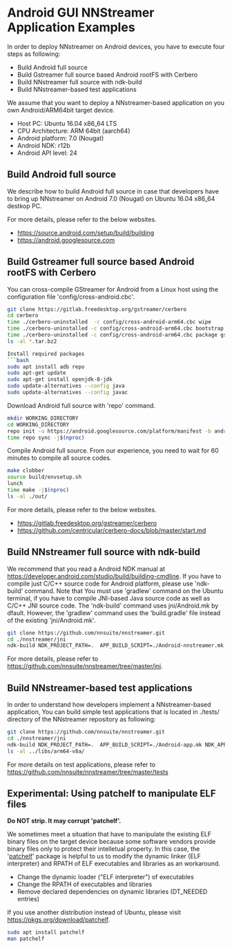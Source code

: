 # Android GUI NNStreamer Application Examples

In order to deploy NNstreamer on Android devices, you have to execute four steps as following:
 * Build Android full source
 * Build Gstreamer full source based Android rootFS with Cerbero
 * Build NNstreamer full source with ndk-build
 * Build NNstreamer-based test applications

We assume that you want to deploy a NNstreamer-based application on you own Android/ARM64bit target device.
 * Host PC: Ubuntu 16.04 x86_64 LTS
 * CPU Architecture: ARM 64bit (aarch64)
 * Android platform: 7.0 (Nougat)
 * Android NDK: r12b
 * Android API level: 24

## Build Android full source
We describe how to build Android full source in case that developers have to bring up NNstreamer
on Android 7.0 (Nougat) on Ubuntu 16.04 x86_64 destkop PC.

For more details, please refer to the below websites.
 * https://source.android.com/setup/build/building
 * https://android.googlesource.com

## Build Gstreamer full source based Android rootFS with Cerbero
You can cross-compile GStreamer for Android from a Linux host using the configuration file 'config/cross-android.cbc'.
```bash
git clone https://gitlab.freedesktop.org/gstreamer/cerbero
cd cerbero
time ./cerbero-uninstalled  -c config/cross-android-arm64.cbc wipe
time ./cerbero-uninstalled -c config/cross-android-arm64.cbc bootstrap
time ./cerbero-uninstalled -c config/cross-android-arm64.cbc package gstreamer-1.0
ls -al *.tar.bz2

Install required packages
```bash
sudo apt install adb repo
sudo apt-get update
sudo apt-get install openjdk-8-jdk
sudo update-alternatives --config java
sudo update-alternatives --config javac
```

Download Android full source with 'repo' command.
```bash
mkdir WORKING_DIRECTORY
cd WORKING_DIRECTORY
repo init -u https://android.googlesource.com/platform/manifest -b android-7.0.0_r35   
time repo sync -j$(nproc)
```

Compile Android full source. From our experience, you need to wait for 60 minutes to compile all source codes.
```bash
make clobber
source build/envsetup.sh
lunch
time make -j$(nproc)
ls -al ./out/
```

For more details, please refer to the below websites.
 * https://gitlab.freedesktop.org/gstreamer/cerbero
 * https://github.com/centricular/cerbero-docs/blob/master/start.md


## Build NNstreamer full source with ndk-build
We recommend that you read a Android NDK manual at https://developer.android.com/studio/build/building-cmdline.
If you have to compile just C/C++ source code for Android platform, please use 'ndk-build' command.
Note that You must use 'gradlew' command on the Ubuntu terminal, if you have to compile JNI-based Java source code
as well as C/C++ JNI source code.  The 'ndk-build' command uses jni/Android.mk by dfault.
However, the 'gradlew' command uses the 'build.gradle' file instead of the existing 'jni/Android.mk'.

```bash
git clone https://github.com/nnsuite/nnstreamer.git
cd ./nnstreamer/jni
ndk-build NDK_PROJECT_PATH=.  APP_BUILD_SCRIPT=./Android-nnstreamer.mk NDK_APPLICATION_MK=./Application.mk -j$(nproc)
```

For more details, please refer to https://github.com/nnsuite/nnstreamer/tree/master/jni.


## Build NNstreamer-based test applications
In order to understand how developers implement a NNstreamer-based application,
You can build simple test applications that is located in ./tests/ directory of the NNstreamer repository as following:

```bash
git clone https://github.com/nnsuite/nnstreamer.git
cd ./nnstreamer/jni
ndk-build NDK_PROJECT_PATH=.  APP_BUILD_SCRIPT=./Android-app.mk NDK_APPLICATION_MK=./Application.mk -j$(nproc)
ls -al ../libs/arm64-v8a/
```

For more details on test applications, please refer to https://github.com/nnsuite/nnstreamer/tree/master/tests

## Experimental: Using patchelf to manipulate ELF files
**Do NOT strip. It may corrupt 'patchelf'.**

We sometimes meet a situation that have to manipulate the existing ELF binary files on the target device
because some software vendors provide binary files only to protect their intelletual property.
In this case, the '[patchelf](https://github.com/NixOS/patchelf)' package is helpful to us to modify
the dynamic linker (ELF interpreter) and RPATH of ELF executables and libraries as an workaround.
 * Change the dynamic loader ("ELF interpreter") of executables
 * Change the RPATH of executables and libraries
 * Remove declared dependencies on dynamic libraries (DT_NEEDED entries)

If you use another distribution instead of Ubuntu, please visit https://pkgs.org/download/patchelf.

```bash
sudo apt install patchelf
man patchelf
```

